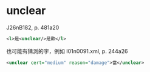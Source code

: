 # unclear

J26nB182, p. 481a20

```xml
<l>是<unclear/>是歕</l>
```

也可能有猜測的字，例如 I01n0091.xml, p. 244a26

```xml
<unclear cert="medium" reason="damage">當</unclear>
```
